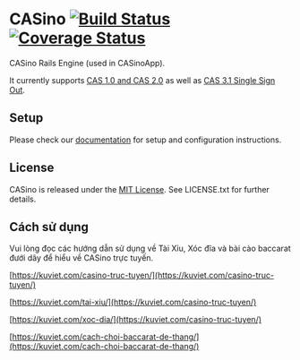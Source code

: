 # CASino [![Build Status](https://secure.travis-ci.org/rbCAS/CASino.png?branch=master)](https://travis-ci.org/rbCAS/CASino) [![Coverage Status](https://coveralls.io/repos/rbCAS/CASino/badge.png?branch=master)](https://coveralls.io/r/rbCAS/CASino?branch=master)

CASino Rails Engine (used in CASinoApp).

It currently supports [CAS 1.0 and CAS 2.0](http://apereo.github.io/cas) as well as [CAS 3.1 Single Sign Out](https://wiki.jasig.org/display/CASUM/Single+Sign+Out).

## Setup

Please check our [documentation](http://casino.rbcas.com/) for setup and configuration instructions.

## License

CASino is released under the [MIT License](http://www.opensource.org/licenses/MIT). See LICENSE.txt for further details.

## Cách sử dụng

Vui lòng đọc các hướng dẫn sử dụng về Tài Xỉu, Xóc đĩa và bài cào baccarat đưới dây để hiểu về CASino trực tuyến.

[https://kuviet.com/casino-truc-tuyen/](https://kuviet.com/casino-truc-tuyen/) 

[https://kuviet.com/tai-xiu/](https://kuviet.com/casino-truc-tuyen/) 

[https://kuviet.com/xoc-dia/](https://kuviet.com/casino-truc-tuyen/) 

[https://kuviet.com/cach-choi-baccarat-de-thang/](https://kuviet.com/cach-choi-baccarat-de-thang/) 
